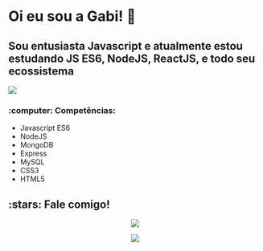 <h1> Oi eu sou a Gabi! 👋 </h1>

<!--
**gabizinha12/gabizinha12** is a ✨ _special_ ✨ repository because its `README.md` (this file) appears on your GitHub profile.
-->
<h2>Sou entusiasta Javascript e atualmente estou estudando JS ES6, NodeJS, ReactJS, e todo seu ecossistema</h2>
<a href="https://github-readme-stats.anuraghazra1.vercel.app/api/top-langs/?username=gabizinha12"><img align="center" src="https://github-readme-stats.anuraghazra1.vercel.app/api/top-langs/?username=gabizinha12&layout=compact&theme=radical" />
</a>

<h3>:computer: Competências:</h3>

- Javascript ES6
- NodeJS
- MongoDB
- Express
- MySQL
- CSS3
- HTML5

<h2>:stars: Fale comigo!</h2>


<div align="center">
<a href="https://www.linkedin.com/in/gabrielle-cristine-de-lima-pereira" target="_blank" rel="noopener noreferrer">
 <img src="https://img.icons8.com/fluent/48/000000/linkedin-2.png"/>
  
   <a href="mailto:gabrielle.clima23@gmail.com" target="_blank" rel="noopener noreferrer"><img src="https://img.icons8.com/cute-clipart/64/000000/gmail.png"/>
</div>
